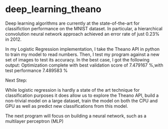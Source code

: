# deep_learning_theano

Deep learning algorithms are currently at the state-of-the-art for classifiction performance on the MNIST dataset. In particular, a hierarchical convolution neural network approach achieved an error rate of just 0.23% in 2012.

In my Logistic Regression implementation, I take the Theano API in python to train my model to read numbers. Then, I test my program against a new set of images to test its accuracy. In the best case, I got the following output:
Optimization complete with best validation score of 7.479167 %,with test performance 7.489583 %

Next Step:

While logistic regression is hardly a state of the art technique for classification purposes it does allow us to explore the Theano API, build a non-trivial model on a large dataset, train the model on both the CPU and GPU as well as predict new classifications from this model.

The next program will focus on building a neural network, such as a multilayer perceptron (MLP)
